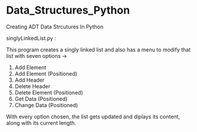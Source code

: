 # Data_Structures_Python
Creating ADT Data Strcutures In Python

singlyLinkedList.py : 

This program creates a singly linked list and also has a menu to modify that list with seven options -> 
1) Add Element
2) Add Element (Positioned)   
3) Add Header
4) Delete Header
5) Delete Element (Positioned)
6) Get Data (Positioned)      
7) Change Data (Positioned) 

With every option chosen, the list gets updated and diplays its content, along with its current length.

